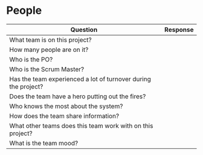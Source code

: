 # People

| Question | Response |
| --- | --- |
| What team is on this project? |  |
| How many people are on it? |  |
| Who is the PO? |  |
| Who is the Scrum Master? |  |
| Has the team experienced a lot of turnover during the project? |  |
| Does the team have a hero putting out the fires? |  |
| Who knows the most about the system? |  |
| How does the team share information? |  |
| What other teams does this team work with on this project? |  |
| What is the team mood? |  |
